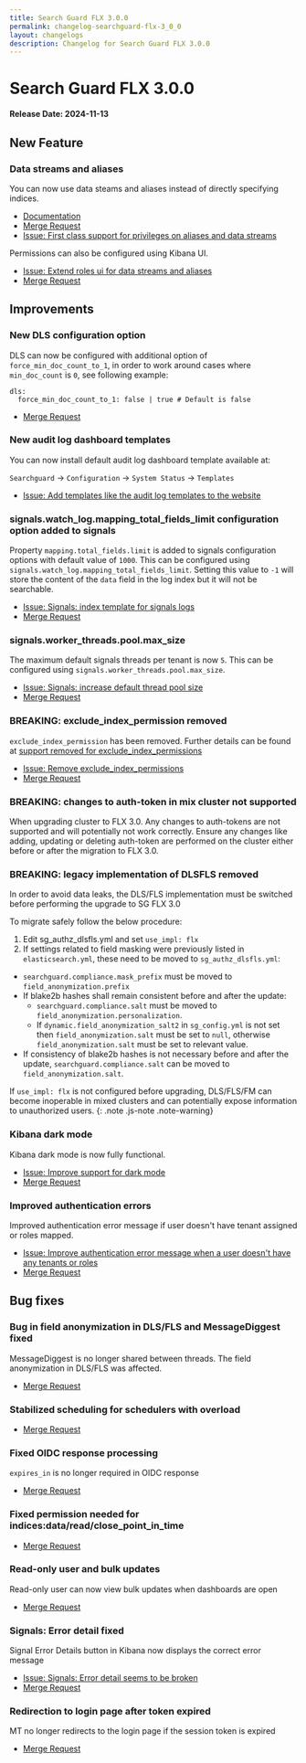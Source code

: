 ```yaml
---
title: Search Guard FLX 3.0.0
permalink: changelog-searchguard-flx-3_0_0
layout: changelogs
description: Changelog for Search Guard FLX 3.0.0
---
```

<!--- Copyright 2024 floragunn GmbH -->

# Search Guard FLX 3.0.0

**Release Date: 2024-11-13**

## New Feature

### Data streams and aliases

You can now use data steams and aliases instead of directly specifying indices. 

* [Documentation](../_docs_roles_permissions/configuration_roles_permissions.md#alias-and-data-stream-level-permissions)
* [Merge Request](https://git.floragunn.com/search-guard/search-guard-suite-enterprise/-/merge_requests/879)
* [Issue: First class support for privileges on aliases and data streams](https://git.floragunn.com/search-guard/search-guard-suite-enterprise/-/issues/273)

Permissions can also be configured using Kibana UI.

* [Issue: Extend roles ui for data streams and aliases](https://git.floragunn.com/search-guard/search-guard-kibana-plugin/-/issues/493)
* [Merge Request](https://git.floragunn.com/search-guard/search-guard-kibana-plugin/-/merge_requests/993)


## Improvements

### New DLS configuration option

DLS can now be configured with additional option of `force_min_doc_count_to_1`, in order to work around cases where `min_doc_count` is `0`, see following example:

```
dls:
  force_min_doc_count_to_1: false | true # Default is false
```

* [Merge Request](https://git.floragunn.com/search-guard/search-guard-suite-enterprise/-/merge_requests/827)

### New audit log dashboard templates

You can now install default audit log dashboard template available at:

`Searchguard` -> `Configuration` -> `System Status` -> `Templates`

* [Issue: Add templates like the audit log templates to the website](https://git.floragunn.com/search-guard/search-guard-kibana-plugin/-/issues/499)

### signals.watch_log.mapping_total_fields_limit configuration option added to signals

Property `mapping.total_fields.limit` is added to signals configuration options with default value of `1000`. This can be configured using `signals.watch_log.mapping_total_fields_limit`.
Setting this value to `-1` will store the content of the `data` field in the log index but it will not be searchable.

* [Issue: Signals: index template for signals logs](https://git.floragunn.com/search-guard/search-guard-suite-enterprise/-/issues/366)
* [Merge Request](https://git.floragunn.com/search-guard/search-guard-suite-enterprise/-/merge_requests/967)

### signals.worker_threads.pool.max_size

The maximum default signals threads per tenant is now `5`. This can be configured using `signals.worker_threads.pool.max_size`.

* [Issue: Signals: increase default thread pool size](https://git.floragunn.com/search-guard/search-guard-suite-enterprise/-/issues/365)
* [Merge Request](https://git.floragunn.com/search-guard/search-guard-suite-enterprise/-/merge_requests/968)

### BREAKING: exclude_index_permission removed

`exclude_index_permission` has been removed. Further details can be found at [support removed for exclude_index_permissions](../_docs_roles_permissions/configuration_roles_permissions.md#support-removed-for-exclude_index_permissions)

* [Issue: Remove exclude_index_permissions](https://git.floragunn.com/search-guard/search-guard-suite-enterprise/-/issues/359)
* [Merge Request](https://git.floragunn.com/search-guard/search-guard-suite-enterprise/-/merge_requests/928)

### BREAKING: changes to auth-token in mix cluster not supported

When upgrading cluster to FLX 3.0. Any changes to auth-tokens are not supported and will potentially not work correctly. Ensure any changes like adding, updating or deleting auth-token are performed on the cluster either before or after the migration to FLX 3.0.

### BREAKING: legacy implementation of DLSFLS removed

In order to avoid data leaks, the DLS/FLS implementation must be switched before performing the upgrade to SG FLX 3.0

To migrate safely follow the below procedure:

  1. Edit sg_authz_dlsfls.yml and set `use_impl: flx`
  2. If settings related to field masking were previously listed in `elasticsearch.yml`, these need to be moved to `sg_authz_dlsfls.yml`:
  - `searchguard.compliance.mask_prefix` must be moved to `field_anonymization.prefix`
  - If blake2b hashes shall remain consistent before and after the update:
    - `searchguard.compliance.salt` must be moved to `field_anonymization.personalization`.
    - If `dynamic.field_anonymization_salt2` in `sg_config.yml` is not set then `field_anonymization.salt` must be set to `null`, otherwise `field_anonymization.salt` must be set to relevant value.
  - If consistency of blake2b hashes is not necessary before and after the update, `searchguard.compliance.salt` can be moved to `field_anonymization.salt`.

If `use_impl: flx` is not configured before upgrading, DLS/FLS/FM can become inoperable in mixed clusters and can potentially expose information to unauthorized users.
{: .note .js-note .note-warning}

### Kibana dark mode 

Kibana dark mode is now fully functional.

* [Issue: Improve support for dark mode](https://git.floragunn.com/search-guard/search-guard-kibana-plugin/-/issues/496)
* [Merge Request](https://git.floragunn.com/search-guard/search-guard-kibana-plugin/-/merge_requests/1005)

### Improved authentication errors

Improved authentication error message if user doesn't have tenant assigned or roles mapped.

* [Issue: Improve authentication error message when a user doesn't have any tenants or roles](https://git.floragunn.com/search-guard/search-guard-kibana-plugin/-/issues/480)
* [Merge Request](https://git.floragunn.com/search-guard/search-guard-kibana-plugin/-/merge_requests/1005)

## Bug fixes

### Bug in field anonymization in DLS/FLS and MessageDiggest fixed

MessageDiggest is no longer shared between threads. The field anonymization in DLS/FLS was affected.

* [Merge Request](https://git.floragunn.com/search-guard/search-guard-suite-enterprise/-/merge_requests/988)

### Stabilized scheduling for schedulers with overload

* [Merge Request](https://git.floragunn.com/search-guard/search-guard-suite-enterprise/-/merge_requests/1013)

### Fixed OIDC response processing

`expires_in` is no longer required in OIDC response

* [Merge Request](https://git.floragunn.com/search-guard/search-guard-suite-enterprise/-/merge_requests/993)

### Fixed permission needed for indices:data/read/close_point_in_time

* [Merge Request](https://git.floragunn.com/search-guard/search-guard-suite-enterprise/-/merge_requests/1027)

### Read-only user and bulk updates

Read-only user can now view bulk updates when dashboards are open

* [Merge Request](https://git.floragunn.com/search-guard/search-guard-suite-enterprise/-/merge_requests/825)

### Signals: Error detail fixed

Signal Error Details button in Kibana now displays the correct error message

* [Issue: Signals: Error detail seems to be broken](https://git.floragunn.com/search-guard/search-guard-kibana-plugin/-/issues/487)
* [Merge Request](https://git.floragunn.com/search-guard/search-guard-kibana-plugin/-/merge_requests/1012)

### Redirection to login page after token expired

MT no longer redirects to the login page if the session token is expired

* [Merge Request](https://git.floragunn.com/search-guard/search-guard-kibana-plugin/-/merge_requests/1011)